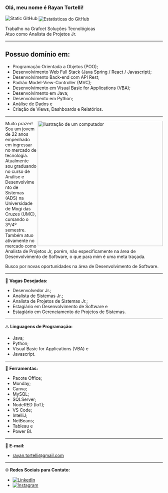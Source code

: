 ### Olá, meu nome é Rayan Tortelli!

<img src="https://img.shields.io/static/v1?label=Overview&message=Rayan%20Tortelli&color=f8efd4&style=for-the-badge&logo=GitHub" alt="Static GitHub">

<img align='center' src="https://github-readme-stats.vercel.app/api?username=Tortelliz&show_icons=true&title_color=783c00&text_color=af552e&icon_color=783c00&bg_color=f8efd4&cache_seconds=2300" alt="Estatísticas do GitHub">

<p align="left">Trabalho na Grafcet Soluções Tecnológicas<br/> Atuo como Analista de Projetos Jr.</p>

---

<h2>Possuo domínio em:</h2>

- Programação Orientada a Objetos (POO);
- Desenvolvimento Web Full Stack (Java Spring / React / Javascript);
- Desenvolvimento Back-end com API Rest;
- Padrão Model-View-Controller (MVC);
- Desenvolvimento em Visual Basic for Applications (VBA);
- Desenvolvimento em Java;
- Desenvolvimento em Python;
- Análise de Dados e
- Criação de Views, Dashboards e Relatórios.

---

<img src="https://raw.githubusercontent.com/MicaelliMedeiros/micaellimedeiros/master/image/computer-illustration.png" alt="ilustração de um computador" min-width="400px" max-width="400px" width="400px" align="right">

<p align="left">Muito prazer! Sou um jovem de 22 anos empenhado em ingressar no mercado de tecnologia. Atualmente sou graduando no curso de Análise e Desenvolvimento de Sistemas (ADS) na Universidade de Mogi das Cruzes (UMC), cursando o 3º/4º semestre. Também atuo ativamente no mercado como Analista de Projetos Jr, porém, não especificamente na área de Desenvolvimento de Software, o que para mim é uma meta traçada.</p>

<p align="left">Busco por novas oportunidades na área de Desenvolvimento de Software.</p>

---

💼 **Vagas Desejadas:**

- Desenvolvedor Jr.;
- Analista de Sistemas Jr.;
- Analista de Projetos de Sistemas Jr.;
- Estagiário em Desenvolvimento de Software e
- Estagiário em Gerenciamento de Projetos de Sistemas.

---

♨️ **Linguagens de Programação:**

- Java;
- Python;
- Visual Basic for Applications (VBA) e
- Javascript.

---

🔧 **Ferramentas:**

- Pacote Office;
- Monday;
- Canva;
- MySQL;
- SQLServer;
- NodeRED (IoT);
- VS Code;
- IntelliJ;
- NetBeans;
- Tableau e
- Power BI.

---

📧 **E-mail:**

- rayan.tortelli@gmail.com

---

🌐 **Redes Sociais para Contato:**

- [![LinkedIn](https://img.shields.io/badge/-LinkedIn-blue?style=flat-square&logo=Linkedin&logoColor=white)](https://www.linkedin.com/in/rayan-tortelli-b7581a186)
- [![Instagram](https://img.shields.io/badge/-Instagram-purple?style=flat-square&logo=Instagram&logoColor=white)](https://www.instagram.com/rayan.tortelli)
